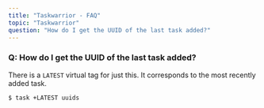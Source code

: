 ```yaml
---
title: "Taskwarrior - FAQ"
topic: "Taskwarrior"
question: "How do I get the UUID of the last task added?"
---
```


### Q: How do I get the UUID of the last task added?

There is a `LATEST` virtual tag for just this.
It corresponds to the most recently added task.

```
$ task +LATEST uuids
```
